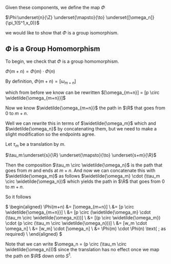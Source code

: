 
Given these components, we define the map $\Phi$ 

$\Phi:\underset{n}{\Z} \underset{\mapsto}{\to} \underset{[\omega_n]}{\pi_1(S^1,x_0)}$ 

we would like to show that $\Phi$ is a group isomorphism.

## $\Phi$ is a Group Homomorphism

To begin, we check that $\Phi$ is a group homomorphism.

$\Phi(m+n)=\Phi(m)\cdot\Phi(n)$

By definition, $\Phi(m+n)=[\omega_{m+n}]$

which from before we know can be rewritten $[\omega_{m+n}] = [p \circ \widetilde{\omega_{m+n}}]$

Now we know $\widetilde{\omega_{m+n}}$ the path in $\R$ that goes from 0 to $m+n$.

Well we can rewrite this in terms of $\widetilde{\omega_m}$ which and $\widetilde{\omega_n}$ by concatenating them, but we need to make a slight modification so the endpoints agree.

Let $\tau_m$ be a translation by $m$.

$\tau_m:\underset{s}{\R} \underset{\mapsto}{\to} \underset{s+m}{\R}$ 

Then the composition $\tau_m \circ \widetilde{\omega_n}$ is the path that goes from $m$ and ends at $m+n$. And now we can concatenate this with $\widetilde{\omega_m}$ as follows $\widetilde{\omega_m} \cdot (\tau_m \circ \widetilde{\omega_n})$ which yields the path in $\R$ that goes from 0 to $m+n$.

So it follows 

$
\begin{aligned}
\Phi(m+n) &= [\omega_{m+n}] \\
&= [p \circ \widetilde{\omega_{m+n}}] \\
 &= [p \circ (\widetilde{\omega_m} \cdot (\tau_m \circ \widetilde{\omega_n}))] \\
 &= [(p \circ \widetilde{\omega_m}) \cdot (p \circ (\tau_m \circ \widetilde{\omega_n}))] \\
 &= [w_m \cdot \omega_n] \\
 &= [w_m] \cdot [\omega_n] \\
 &= \Phi(m) \cdot \Phi(n) \text{ ; as required} \\
\end{aligned}
$

Note that we can write $\omega_n = (p \circ (\tau_m \circ \widetilde{\omega_n}))$ since the translation has no effect once we map the path on $\R$ down onto $S^1$.
